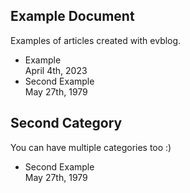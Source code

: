 ## Example Document
Examples of articles created with evblog.
- Example<br>April 4th, 2023
- Second Example<br>May 27th, 1979
## Second Category
You can have multiple categories too :)
- Second Example<br>May 27th, 1979
